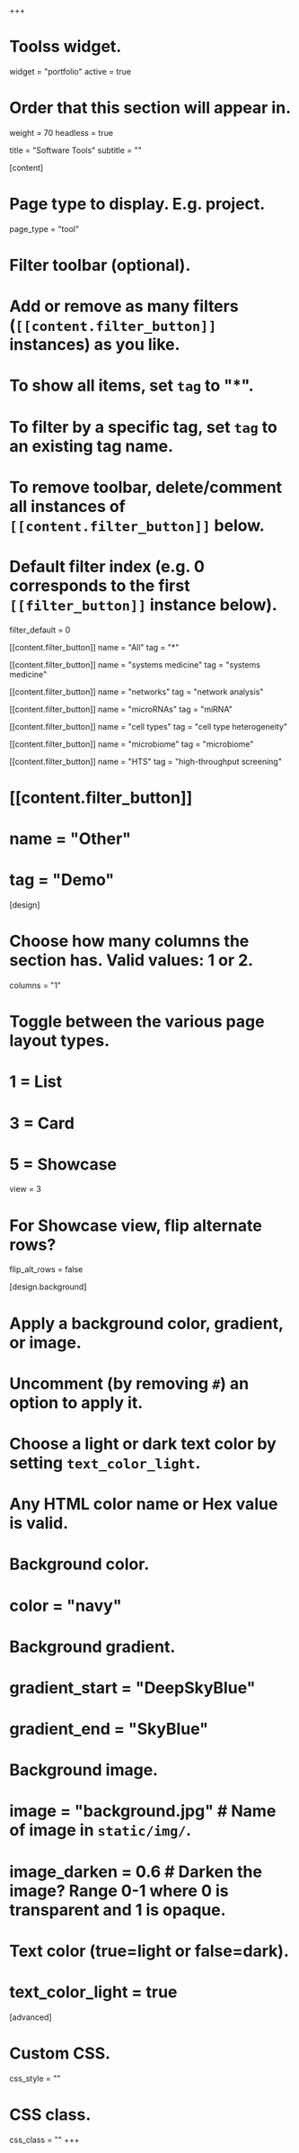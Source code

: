 +++
# Toolss widget.
widget = "portfolio"
active = true
# Order that this section will appear in.
weight = 70
headless = true

title = "Software Tools"
subtitle = ""

[content]
  # Page type to display. E.g. project.
  page_type = "tool"
  
  # Filter toolbar (optional).
  # Add or remove as many filters (`[[content.filter_button]]` instances) as you like.
  # To show all items, set `tag` to "*".
  # To filter by a specific tag, set `tag` to an existing tag name.
  # To remove toolbar, delete/comment all instances of `[[content.filter_button]]` below.
  
  # Default filter index (e.g. 0 corresponds to the first `[[filter_button]]` instance below).
  filter_default = 0
  
  [[content.filter_button]]
    name = "All"
    tag = "*"
  
  [[content.filter_button]]
    name = "systems medicine"
    tag = "systems medicine"

  [[content.filter_button]]
    name = "networks"
    tag = "network analysis"

  [[content.filter_button]]
    name = "microRNAs"
    tag = "miRNA"

  [[content.filter_button]]
    name = "cell types"
    tag = "cell type heterogeneity"

  [[content.filter_button]]
    name = "microbiome"
    tag = "microbiome"

  [[content.filter_button]]
    name = "HTS"
    tag = "high-throughput screening"
  
#  [[content.filter_button]]
#    name = "Other"
#    tag = "Demo"

[design]
  # Choose how many columns the section has. Valid values: 1 or 2.
  columns = "1"

  # Toggle between the various page layout types.
  #   1 = List
  #   3 = Card
  #   5 = Showcase
  view = 3

  # For Showcase view, flip alternate rows?
  flip_alt_rows = false

[design.background]
  # Apply a background color, gradient, or image.
  #   Uncomment (by removing `#`) an option to apply it.
  #   Choose a light or dark text color by setting `text_color_light`.
  #   Any HTML color name or Hex value is valid.
  
  # Background color.
  # color = "navy"
  
  # Background gradient.
  # gradient_start = "DeepSkyBlue"
  # gradient_end = "SkyBlue"
  
  # Background image.
  # image = "background.jpg"  # Name of image in `static/img/`.
  # image_darken = 0.6  # Darken the image? Range 0-1 where 0 is transparent and 1 is opaque.

  # Text color (true=light or false=dark).
  # text_color_light = true  
  
[advanced]
 # Custom CSS. 
 css_style = ""
 
 # CSS class.
 css_class = ""
+++



